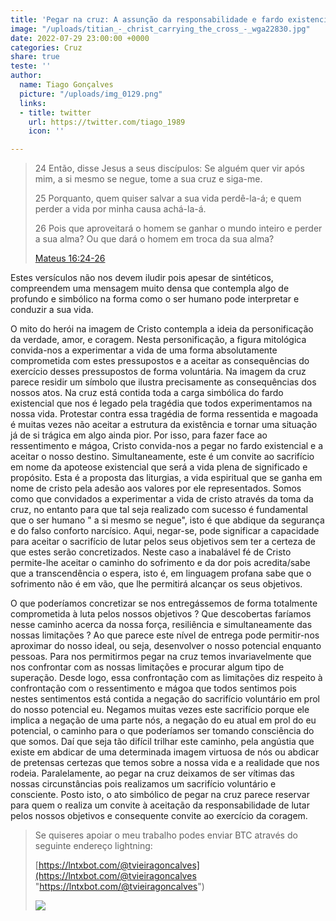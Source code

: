```yaml
---
title: 'Pegar na cruz: A assunção da responsabilidade e fardo existencial.'
image: "/uploads/titian_-_christ_carrying_the_cross_-_wga22830.jpg"
date: 2022-07-29 23:00:00 +0000
categories: Cruz
share: true
teste: ''
author:
  name: Tiago Gonçalves
  picture: "/uploads/img_0129.png"
  links:
  - title: twitter
    url: https://twitter.com/tiago_1989
    icon: ''

---
```

> 24 Então, disse Jesus a seus discípulos: Se alguém quer vir após mim, a si mesmo se negue, tome a sua cruz e siga-me.
>
> 25 Porquanto, quem quiser salvar a sua vida perdê-la-á; e quem perder a vida por minha causa achá-la-á.
>
> 26 Pois que aproveitará o homem se ganhar o mundo inteiro e perder a sua alma? Ou que dará o homem em troca da sua alma?
>
> [Mateus 16:24-26](https://www.bibliaonline.com.br/acf/mt/16/24-26+)

Estes versículos não nos devem iludir pois apesar de sintéticos, compreendem uma mensagem muito densa que contempla algo de profundo e simbólico na forma como o ser humano pode interpretar e conduzir a sua vida.

O mito do herói na imagem de Cristo contempla a ideia da personificação da verdade, amor, e coragem. Nesta personificação, a figura mitológica convida-nos a experimentar a vida de uma forma absolutamente comprometida com estes pressupostos e a aceitar as consequências do exercício desses pressupostos de forma voluntária. Na imagem da cruz parece residir um símbolo que ilustra precisamente as consequências dos nossos atos. Na cruz está contida toda a carga simbólica do fardo existencial que nos é legado pela tragédia que todos experimentamos na nossa vida. Protestar contra essa tragédia de forma ressentida e magoada é muitas vezes não aceitar a estrutura da existência e tornar uma situação já de si trágica em algo ainda pior. Por isso, para fazer face ao ressentimento e mágoa, Cristo convida-nos a pegar no fardo existencial e a aceitar o nosso destino. Simultaneamente, este é um convite ao sacrifício em nome da apoteose existencial que será a vida plena de significado e propósito. Esta é a proposta das liturgias, a vida espiritual que se ganha em nome de cristo pela adesão aos valores por ele representados. Somos como que convidados a experimentar a vida de cristo através da toma da cruz, no entanto para que tal seja realizado com sucesso é fundamental que o ser humano " a si mesmo se negue", isto é que abdique da segurança e do falso conforto narcísico. Aqui, negar-se, pode significar a capacidade para aceitar o sacrifício de lutar pelos seus objetivos sem ter a certeza de que estes serão concretizados. Neste caso a inabalável fé de Cristo permite-lhe aceitar o caminho do sofrimento e da dor pois acredita/sabe que a transcendência o espera, isto é, em linguagem profana sabe que o sofrimento não é em vão, que lhe permitirá alcançar os seus objetivos.

O que poderíamos concretizar se nos entregássemos de forma totalmente comprometida à luta pelos nossos objetivos ? Que descobertas faríamos nesse caminho acerca da nossa força, resiliência e simultaneamente das nossas limitações ? Ao que parece este nível de entrega pode permitir-nos aproximar do nosso ideal, ou seja, desenvolver o nosso potencial enquanto pessoas. Para nos permitirmos pegar na cruz temos invariavelmente que nos confrontar com as nossas limitações e procurar algum tipo de superação. Desde logo, essa confrontação com as limitações diz respeito à confrontação com o ressentimento e mágoa que todos sentimos pois nestes sentimentos está contida a negação do sacrifício voluntário em prol do nosso potencial eu. Negamos muitas vezes este sacrifício porque ele implica a negação de uma parte nós, a negação do eu atual em prol do eu potencial, o caminho para o que poderíamos ser tomando consciência do que somos. Daí que seja tão difícil trilhar este caminho, pela angústia que existe em abdicar de uma determinada imagem virtuosa de nós ou abdicar de pretensas certezas que temos sobre a nossa vida e a realidade que nos rodeia. Paralelamente, ao pegar na cruz deixamos de ser vítimas das nossas circunstâncias pois realizamos um sacrifício voluntário e consciente. Posto isto, o ato simbólico de pegar na cruz parece reservar para quem o realiza um convite à aceitação da responsabilidade de lutar pelos nossos objetivos e consequente convite ao exercício da coragem.

> Se quiseres apoiar o meu trabalho podes enviar BTC através do seguinte endereço lightning:
>
> [https://lntxbot.com/@tvieiragoncalves](https://lntxbot.com/@tvieiragoncalves "https://lntxbot.com/@tvieiragoncalves")
>
> ![](https://i.imgur.com/v8i5Xd3.png)